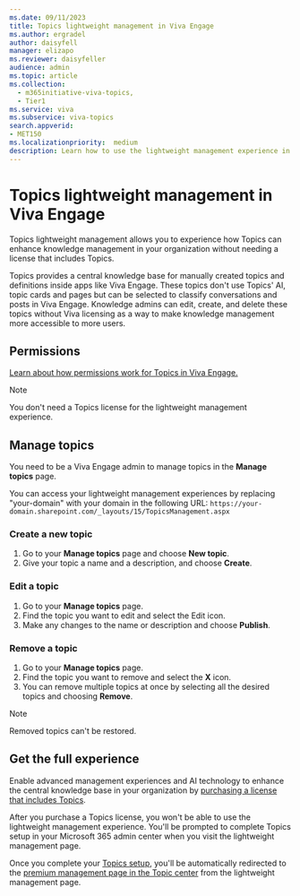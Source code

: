 ```yaml
---
ms.date: 09/11/2023
title: Topics lightweight management in Viva Engage
ms.author: ergradel
author: daisyfell
manager: elizapo
ms.reviewer: daisyfeller
audience: admin
ms.topic: article
ms.collection:
  - m365initiative-viva-topics,
  - Tier1
ms.service: viva 
ms.subservice: viva-topics 
search.appverid:
- MET150  
ms.localizationpriority:  medium
description: Learn how to use the lightweight management experience in Viva Engage.
---
```

# Topics lightweight management in Viva Engage

Topics lightweight management allows you to experience how Topics can enhance knowledge management in your organization without needing a license that includes Topics.

Topics provides a central knowledge base for manually created topics and definitions inside apps like Viva Engage. These topics don't use Topics' AI, topic cards and pages but can be selected to classify conversations and posts in Viva Engage. Knowledge admins can edit, create, and delete these topics without Viva licensing as a way to make knowledge management more accessible to more users.

## Permissions

[Learn about how permissions work for Topics in Viva Engage.](/viva/topics/topic-experiences-viva-engage#topics-permissions-and-licenses)

>[!NOTE]
>You don't need a Topics license for the lightweight management experience.

## Manage topics

You need to be a Viva Engage admin to manage topics in the **Manage topics** page.

You can access your lightweight management experiences by replacing "your-domain" with your domain in the following URL:
`https://your-domain.sharepoint.com/_layouts/15/TopicsManagement.aspx`

### Create a new topic

1. Go to your **Manage topics** page and choose **New topic**.
1. Give your topic a name and a description, and choose **Create**.

### Edit a topic

1. Go to your **Manage topics** page.
1. Find the topic you want to edit and select the Edit icon.
1. Make any changes to the name or description and choose **Publish**.

### Remove a topic

1. Go to your **Manage topics** page.
1. Find the topic you want to remove and select the **X** icon.
1. You can remove multiple topics at once by selecting all the desired topics and choosing **Remove**.

>[!NOTE]
>Removed topics can't be restored.

## Get the full experience

Enable advanced management experiences and AI technology to enhance the central knowledge base in your organization by [purchasing a license that includes Topics](https://www.microsoft.com/microsoft-viva/topics).

After you purchase a Topics license, you won't be able to use the lightweight management experience. You'll be prompted to complete Topics setup in your Microsoft 365 admin center when you visit the lightweight management page.

Once you complete your [Topics setup](set-up-topic-experiences.md), you'll be automatically redirected to the [premium management page in the Topic center](manage-topics.md) from the lightweight management page.
